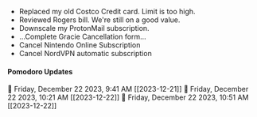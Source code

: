 - Replaced my old Costco Credit card. Limit is too high.
- Reviewed Rogers bill. We're still on a good value.
- Downscale my ProtonMail subscription.
- ...Complete Gracie Cancellation form...
- Cancel Nintendo Online Subscription
- Cancel NordVPN automatic subscription

#### Pomodoro Updates

🍅 Friday, December 22 2023, 9:41 AM [[2023-12-21]]
🍅 Friday, December 22 2023, 10:21 AM [[2023-12-22]]
🍅 Friday, December 22 2023, 10:51 AM [[2023-12-22]]